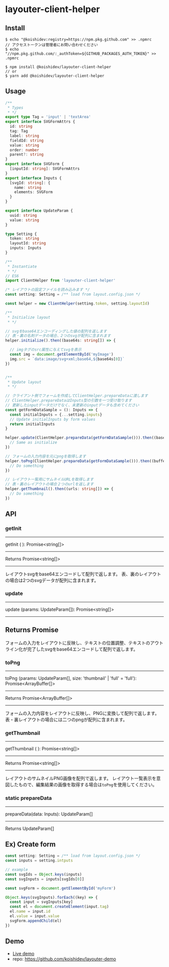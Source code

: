 # layouter-client-helper

## Install
```
$ echo "@koishidev:registry=https://npm.pkg.github.com" >> .npmrc
// アクセストークンは管理者にお問い合わせください
$ echo "//npm.pkg.github.com/:_authToken=${GITHUB_PACKAGES_AUTH_TOKEN}" >> .npmrc

$ npm install @koishidev/layouter-client-helper
// or
$ yarn add @koishidev/layouter-client-helper
```

## Usage
```typescript
/**
 * Types
 * */
export type Tag = 'input' | 'textArea'
export interface SVGFormAttrs {
  id: string
  tag: Tag
  label: string
  fieldId: string
  value: string
  order: number
  parent?: string
}
export interface SVGForm {
  [inputId: string]: SVGFormAttrs
}
export interface Inputs {
  [svgId: string]: {
    name: string
    elements: SVGForm
  }
}

export interface UpdateParam {
  uuid: string
  value: string
}

type Setting {
  token: string
  layoutId: string
  inputs: Inputs
}
```

```typescript
/**
 * Instantiate
 * */
// ES6
import ClientHelper from 'layouter-client-helper'

/* レイアウトの設定ファイルを読み込みます */
const setting: Setting = /** load from layout.config.json */

const helper = new ClientHelper(setting.token, setting.layoutId)
```

```typescript
/**
 * Initialize layout
 * */

// svgをbase64エンコーディングした値の配列を返します
// 表・裏の名刺データの場合、2つのsvgが配列に含まれます
helper.initialize().then((base64s: string[]) => {

  // imgタグのsrc属性に与えてsvgを表示
  const img = document.getElementById('myImage')
  img.src = `data:image/svg+xml;base64,${base64s[0]}`
})
```

```typescript

/**
 * Update layout
 * */

// クライアント側でフォームを作成してClientHelper.prepareDataに渡します
// ClientHelper.prepareDataはInputs型の引数を一つ受け取ります
// 更新したinputデータだけでなく、未更新のinputデータも含めてください
const getFormDataSample = (): Inputs => {
  const initialInputs = {...setting.inputs}
  // Update initialInputs by form values
  return initialInputs
}

helper.update(ClientHelper.prepareData(getFormDataSample())).then((base64: string[]) => {
  // Same as initialize
})

```

```typescript
// フォームの入力内容を元にpngを取得します
helper.toPng(ClientHelper.prepareData(getFormDataSample())).then((buffers: ArrayBuffer[]) => {
  // Do something
})
```

```typescript
// レイアウト一覧用にサムネイルURLを取得します
// 表・裏のレイアウトの場合２つのurlを返します
helper.getThumbnail().then((urls: string[]) => {
  // Do something
})
```

## API
### getInit
---
getInit ( ): Promise<string[]>

---
Returns Promise<string[]>

---
レイアウトsvgをbase64エンコードして配列で返します。
表、裏のレイアウトの場合は2つのsvgデータが配列に含まれます。

### update
---
update (params: UpdateParam[]): Promise<string[]>

---
Returns Promise<string>
---
フォームの入力をレイアウトに反映し、テキストの位置調整、テキストのアウトライン化が完了したsvgをbase64エンコードして配列で返します。

### toPng
---
toPng (params: UpdateParam[], size: 'thumbnail' | 'full' = 'full'): Promise<ArrayBuffer[]>

---
Returns Promise<ArrayBuffer[]>

---
フォームの入力内容をレイアウトに反映し、PNGに変換して配列で返します。
表・裏レイアウトの場合には二つのpngが配列に含まれます。

### getThumbnail
---
getThumbnail ( ): Promise<string[]>

---
Returns Promise<string[]>

---
レイアウトのサムネイルPNG画像を配列で返します。
レイアウト一覧表示を意図したもので、編集結果の画像を取得する場合は`toPng`を使用してください。

### static prepareData
---
prepareData(data: Inputs): UpdateParam[]

---
Returns UpdateParam[]


## Ex) Create form
```typescript
const setting: Setting = /** load from layout.config.json */
const inputs = setting.intputs

// example
const svgIds = Object.keys(inputs)
const svgInputs = inputs[svgIds[0]]

const svgForm = document.getElementById('myForm')

Object.keys(svgInputs).forEach((key) => {
  const input = svgInputs[key]
  const el = document.createElement(input.tag)
  el.name = input.id
  el.value = input.value
  svgForm.appendChild(el)
})
```

## Demo
- [Live demo](https://layouter-react-demo.herokuapp.com/)
- repo: https://github.com/koishidev/layouter-demo

